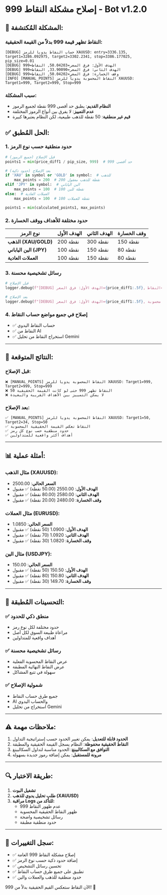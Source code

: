 # إصلاح مشكلة النقاط 999 - Bot v1.2.0

## 🚨 المشكلة المُكتشفة:

### النقاط تظهر قيمة 999 بدلاً من القيمة الحقيقية:
```
[DEBUG] حساب النقاط يدوياً للرمز XAUUSD: entry=3336.135, target1=3286.092975, target2=3302.2341, stop=3386.177025, pip_size=0.01
[DEBUG] الهدف الأول: فرق السعر=50.04203, النقاط=999
[DEBUG] الهدف الثاني: فرق السعر=33.90090, النقاط=999
[DEBUG] وقف الخسارة: فرق السعر=50.04202, النقاط=999
[INFO] [MANUAL_POINTS] النقاط المحسوبة يدوياً للرمز XAUUSD: Target1=999, Target2=999, Stop=999
```

### سبب المشكلة:
- **النظام القديم**: يطبق حد أقصى 999 نقطة لجميع الرموز
- **عدم التمييز**: لا يفرق بين أنواع الرموز المختلفة
- **قيم غير منطقية**: 50 نقطة للذهب طبيعية، لكن النظام يعتبرها كبيرة

## ✅ الحل المُطبق:

### 1. **حدود منطقية حسب نوع الرمز**

```python
# قبل الإصلاح (جميع الرموز)
points1 = min(price_diff1 / pip_size, 999)  # حد أقصى 999

# بعد الإصلاح (حدود ذكية)
if 'XAU' in symbol or 'GOLD' in symbol:  # للذهب
    max_points = 200  # 200 نقطة للذهب معقول
elif 'JPY' in symbol:  # الين الياباني
    max_points = 100  # 100 نقطة للين
else:  # العملات العادية
    max_points = 100  # 100 نقطة للعملات

points1 = min(calculated_points1, max_points)
```

### 2. **حدود مختلفة للأهداف ووقف الخسارة**

| نوع الرمز | الهدف الأول | الهدف الثاني | وقف الخسارة |
|----------|------------|-------------|-------------|
| **الذهب (XAU/GOLD)** | 200 نقطة | 300 نقطة | 150 نقطة |
| **الين الياباني (JPY)** | 100 نقطة | 150 نقطة | 80 نقطة |
| **العملات العادية** | 100 نقطة | 150 نقطة | 80 نقطة |

### 3. **رسائل تشخيصية محسنة**

```python
# قبل الإصلاح
logger.debug(f"[DEBUG] الهدف الأول: فرق السعر={price_diff1:.5f}, النقاط={points1:.0f}")

# بعد الإصلاح
logger.debug(f"[DEBUG] الهدف الأول: فرق السعر={price_diff1:.5f}, النقاط محسوبة={calculated_points1:.1f}, النقاط نهائية={points1:.0f}")
```

### 4. **إصلاح في جميع مواضع حساب النقاط**

- ✅ حساب النقاط اليدوي
- ✅ النقاط من AI 
- ✅ استخراج النقاط من تحليل Gemini

---

## 🎯 النتائج المتوقعة:

### قبل الإصلاح:
```
❌ [MANUAL_POINTS] النقاط المحسوبة يدوياً للرمز XAUUSD: Target1=999, Target2=999, Stop=999
❌ النقاط تظهر 999 حتى لو كانت القيمة الحقيقية 50
❌ لا يمكن التمييز بين الأهداف القريبة والبعيدة
```

### بعد الإصلاح:
```
✅ [MANUAL_POINTS] النقاط المحسوبة يدوياً للرمز XAUUSD: Target1=50, Target2=34, Stop=50
✅ النقاط تعكس القيمة الحقيقية المحسوبة
✅ حدود منطقية حسب نوع كل رمز
✅ أهداف أكثر واقعية للمتداولين
```

---

## 📊 أمثلة عملية:

### مثال الذهب (XAUUSD):
- **السعر الحالي**: 2500.00
- **الهدف الأول**: 2550.00 (50.00 نقطة) ✅ مقبول
- **الهدف الثاني**: 2580.00 (80.00 نقطة) ✅ مقبول  
- **وقف الخسارة**: 2480.00 (20.00 نقطة) ✅ مقبول

### مثال العملات (EURUSD):
- **السعر الحالي**: 1.0850
- **الهدف الأول**: 1.0900 (50 نقطة) ✅ مقبول
- **الهدف الثاني**: 1.0920 (70 نقطة) ✅ مقبول
- **وقف الخسارة**: 1.0820 (30 نقطة) ✅ مقبول

### مثال الين (USDJPY):
- **السعر الحالي**: 150.00
- **الهدف الأول**: 150.50 (50 نقطة) ✅ مقبول
- **الهدف الثاني**: 150.80 (80 نقطة) ✅ مقبول
- **وقف الخسارة**: 149.70 (30 نقطة) ✅ مقبول

---

## 🔧 التحسينات المُطبقة:

### ✅ **منطق ذكي للحدود**
- حدود مختلفة لكل نوع رمز
- مراعاة طبيعة السوق لكل أصل
- أهداف واقعية للمتداولين

### ✅ **رسائل تشخيصية محسنة**
- عرض النقاط المحسوبة الفعلية
- عرض النقاط النهائية المطبقة
- سهولة في تتبع المشاكل

### ✅ **شمولية الإصلاح**
- جميع طرق حساب النقاط
- AI والحساب اليدوي
- استخراج من تحليل Gemini

---

## ⚠️ ملاحظات مهمة:

1. **الحدود قابلة للتعديل**: يمكن تغيير الحدود حسب إستراتيجية التداول
2. **النقاط الحقيقية محفوظة**: النظام يسجل القيمة الحقيقية والمطبقة
3. **التوافق مع السكالبينغ**: الحدود مناسبة لتداول السكالبينغ
4. **مرونة للمستقبل**: يمكن إضافة رموز جديدة بسهولة

---

## 🔍 طريقة الاختبار:

1. **تشغيل البوت**
2. **طلب تحليل يدوي للذهب (XAUUSD)**
3. **مراقبة Logs للتأكد من:**
   - عدم ظهور النقاط 999
   - ظهور النقاط الحقيقية المحسوبة
   - رسائل تشخيصية واضحة
   - حدود منطقية مطبقة

---

## 📝 سجل التغييرات:

- ✅ إصلاح مشكلة النقاط 999 العامة
- ✅ إضافة حدود ذكية حسب نوع الرمز
- ✅ تحسين رسائل التشخيص
- ✅ تطبيق على جميع طرق حساب النقاط
- ✅ حدود منطقية للذهب والعملات والين

الآن النقاط ستعكس القيم الحقيقية بدلاً من 999! 🎯